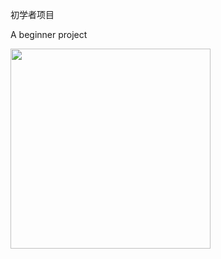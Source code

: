 初学者项目

A beginner project

<div align="left">
    <img src=".github/空气墙alpha1.1.gif" width="320">
</div>
